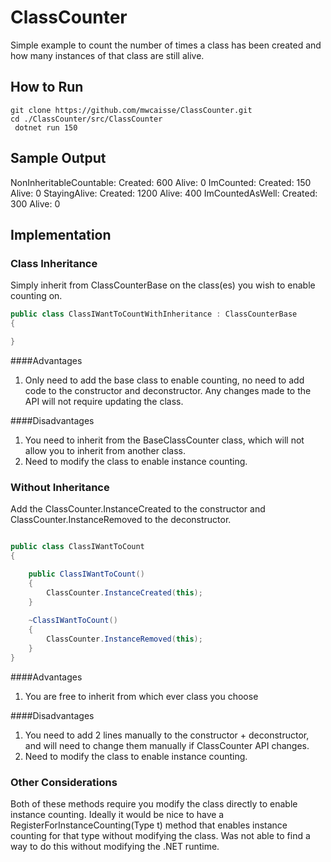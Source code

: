 # ClassCounter
Simple example to count the number of times a class has been created and how many instances of that class are still alive.

## How to Run

```shell
git clone https://github.com/mwcaisse/ClassCounter.git
cd ./ClassCounter/src/ClassCounter
 dotnet run 150
```

## Sample Output

  NonInheritableCountable: Created: 600  Alive:  0
                ImCounted: Created: 150  Alive:  0
             StayingAlive: Created: 1200 Alive: 400
          ImCountedAsWell: Created: 300  Alive:  0
		  
## Implementation

### Class Inheritance

Simply inherit from ClassCounterBase on the class(es) you wish to enable counting on.

```C#
public class ClassIWantToCountWithInheritance : ClassCounterBase 
{

}
```

####Advantages
1. Only need to add the base class to enable counting, no need to add code to the constructor and deconstructor. Any changes made to the API will not require updating the class.

####Disadvantages
1. You need to inherit from the BaseClassCounter class, which will not allow you to inherit from another class.
2. Need to modify the class to enable instance counting.

### Without Inheritance

Add the ClassCounter.InstanceCreated to the constructor and ClassCounter.InstanceRemoved to the deconstructor.


```C#

public class ClassIWantToCount 
{

	public ClassIWantToCount() 
	{
		ClassCounter.InstanceCreated(this);
	}
	
	~ClassIWantToCount() 
	{
		ClassCounter.InstanceRemoved(this);
	}
}
```

####Advantages
1. You are free to inherit from which ever class you choose

####Disadvantages
1. You need to add 2 lines manually to the constructor + deconstructor, and will need to change them manually if ClassCounter API changes.
2. Need to modify the class to enable instance counting.

### Other Considerations
Both of these methods require you modify the class directly to enable instance counting.
Ideally it would be nice to have a RegisterForInstanceCounting(Type t) method that enables instance counting for that type without modifying the class. Was not able to find a way to do this without modifying the .NET runtime.
